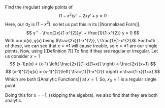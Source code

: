 Find the (regular) single points of $$
(1-x^{2})y'' - 2xy' + y =0
$$
Here, our $a_{2}$ is $(1-x^{2})$, so let us put this in its [[Normalized Form]].$$
y'' - \frac{2x}{1-x^{2}}y' + \frac{1}{1-x^{2}} y = 0
$$
With our $p(x),q(x)$ being $\frac{2x}{1-x^{2}}, \ \frac{1}{1-x^{2}}$. For both of these, we can see that $x =\pm 1$ will cause trouble, so $x=\pm 1$ are our single points. Now, using [[Definition 7]] To find if they are regular or irregular. Let us consider $x=1$$$
(x-1)p(x) = (x-1) \left( \frac{2x}{(1-x)(1+x)} \right) = \frac{2x}{x+1}
$$
$$
(x-1)^{2}q(x) = (x-1)^{2}\left( \frac{1}{1-x^{2}} \right) = \frac{1-x}{1+x}
$$
Which are both [[Analytic Functions]] at $x=1$. So, $x_{0}= 1$ is a regular single point. 

Doing this for $x=-1$, (skipping the algebra), we also find that they are both analytic.